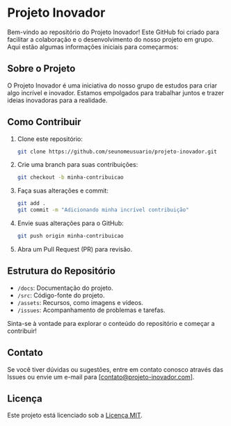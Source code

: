 # Projeto Inovador

Bem-vindo ao repositório do Projeto Inovador! Este GitHub foi criado para facilitar a colaboração e o desenvolvimento do nosso projeto em grupo. Aqui estão algumas informações iniciais para começarmos:

## Sobre o Projeto

O Projeto Inovador é uma iniciativa do nosso grupo de estudos para criar algo incrível e inovador. Estamos empolgados para trabalhar juntos e trazer ideias inovadoras para a realidade.

## Como Contribuir

1. Clone este repositório:

    ```bash
    git clone https://github.com/seunomeusuario/projeto-inovador.git
    ```

2. Crie uma branch para suas contribuições:

    ```bash
    git checkout -b minha-contribuicao
    ```

3. Faça suas alterações e commit:

    ```bash
    git add .
    git commit -m "Adicionando minha incrível contribuição"
    ```

4. Envie suas alterações para o GitHub:

    ```bash
    git push origin minha-contribuicao
    ```

5. Abra um Pull Request (PR) para revisão.

## Estrutura do Repositório

- `/docs`: Documentação do projeto.
- `/src`: Código-fonte do projeto.
- `/assets`: Recursos, como imagens e vídeos.
- `/issues`: Acompanhamento de problemas e tarefas.

Sinta-se à vontade para explorar o conteúdo do repositório e começar a contribuir!

## Contato

Se você tiver dúvidas ou sugestões, entre em contato conosco através das Issues ou envie um e-mail para [contato@projeto-inovador.com].

## Licença

Este projeto está licenciado sob a [Licença MIT](LICENSE).

